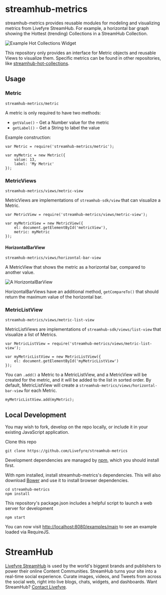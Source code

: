 # streamhub-metrics

streamhub-metrics provides reusable modules for modeling and visualizing metrics from Livefyre StreamHub. For example, a horizontal bar graph showing the Hottest (trending) Collections in a StreamHub Collection.

![Example Hot Collections Widget](http://i.imgur.com/I8oOcO2.png)

This repository only provides an interface for Metric objects and reusable Views to visualize them. Specific metrics can be found in other repositories, like [streamhub-hot-collections](https://github.com/gobengo/streamhub-hot-collections).

## Usage

### Metric
`streamhub-metrics/metric`

A metric is only required to have two methods:

* `getValue()` - Get a Number value for the metric
* `getLabel()` - Get a String to label the value

Example construction:

    var Metric = require('streamhub-metrics/metric');
    
    var myMetric = new Metric({
        value: 13,
        label: 'My Metric'
    });

### MetricViews
`streamhub-metrics/views/metric-view`

MetricViews are implementations of `streamhub-sdk/view` that can visualize a Metric.

    var MetricView = require('streamhub-metrics/views/metric-view');
    
    var myMetricView = new MetricView({
        el: document.getElementById('metricView'),
        metric: myMetric
    });

#### HorizontalBarView
`streamhub-metrics/views/horizontal-bar-view`

A MetricView that shows the metric as a horizontal bar, compared to another value.

![A HorizontalBarView](http://i.imgur.com/3ouTNk5.png)

HorizontalBarViews have an additional method, `getCompareTo()` that should return the maximum value of the horizontal bar.

### MetricListView
`streamhub-metrics/views/metric-list-view`

MetricListViews are implementations of `streamhub-sdk/views/list-view` that visualize a list of Metrics.

    var MetricListView = require('streamhub-metrics/views/metric-list-view');
    
    var myMetricListView = new MetricListView({
        el: document.getElementById('myMetricListView')
    });

You can `.add()` a Metric to a MetricListView, and a MetricView will be created for the metric, and it will be added to the list in sorted order. By default, MetricListView will create a `streamhub-metrics/views/horizontal-bar-view` for each Metric.

    myMetricListView.add(myMetric);

## Local Development

You may wish to fork, develop on the repo locally, or include it in your existing JavaScript application.

Clone this repo

    git clone https://github.com/Livefyre/streamhub-metrics

Development dependencies are managed by [npm](https://github.com/isaacs/npm), which you should install first.

With npm installed, install streamhub-metrics's dependencies. This will also download [Bower](https://github.com/bower/bower) and use it to install browser dependencies.

    cd streamhub-metrics
    npm install

This repository's package.json includes a helpful script to launch a web server for development

    npm start

You can now visit [http://localhost:8080/examples/main](http://localhost:8080/examples/main) to see an example loaded via RequireJS.

# StreamHub

[Livefyre StreamHub](http://www.livefyre.com/streamhub/) is used by the world's biggest brands and publishers to power their online Content Communities. StreamHub turns your site into a real-time social experience. Curate images, videos, and Tweets from across the social web, right into live blogs, chats, widgets, and dashboards. Want StreamHub? [Contact Livefyre](http://www.livefyre.com/contact/).
